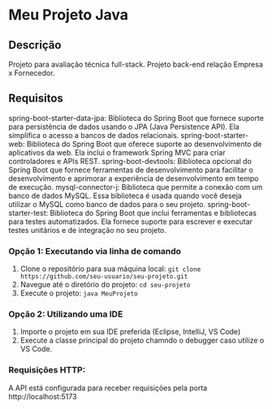 # Meu Projeto Java

## Descrição
Projeto para avaliação técnica full-stack. Projeto back-end relação Empresa x Fornecedor.

## Requisitos
spring-boot-starter-data-jpa: Biblioteca do Spring Boot que fornece suporte para persistência de dados usando o JPA (Java Persistence API). Ela simplifica o acesso a bancos de dados relacionais.
spring-boot-starter-web: Biblioteca do Spring Boot que oferece suporte ao desenvolvimento de aplicativos da web. Ela inclui o framework Spring MVC para criar controladores e APIs REST.
spring-boot-devtools: Biblioteca opcional do Spring Boot que fornece ferramentas de desenvolvimento para facilitar o desenvolvimento e aprimorar a experiência de desenvolvimento em tempo de execução.
mysql-connector-j: Biblioteca que permite a conexão com um banco de dados MySQL. Essa biblioteca é usada quando você deseja utilizar o MySQL como banco de dados para o seu projeto.
spring-boot-starter-test: Biblioteca do Spring Boot que inclui ferramentas e bibliotecas para testes automatizados. Ela fornece suporte para escrever e executar testes unitários e de integração no seu projeto.

### Opção 1: Executando via linha de comando
1. Clone o repositório para sua máquina local: `git clone https://github.com/seu-usuario/seu-projeto.git`
2. Navegue até o diretório do projeto: `cd seu-projeto`
3. Execute o projeto: `java MeuProjeto`

### Opção 2: Utilizando uma IDE
1. Importe o projeto em sua IDE preferida (Eclipse, IntelliJ, VS Code)
2. Execute a classe principal do projeto chamndo o debugger caso utilize o VS Code.

### Requisições HTTP:
A API está configurada para receber requisições pela porta http://localhost:5173

